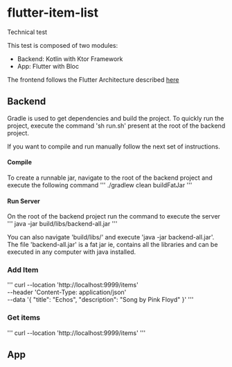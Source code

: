 # flutter-item-list
Technical test

This test is composed of two modules:
- Backend: Kotlin with Ktor Framework 
- App: Flutter with Bloc

The frontend follows the Flutter Architecture described [here](https://docs.flutter.dev/app-architecture)


## Backend
Gradle is used to get dependencies and build the project. To quickly run the project, execute the command 'sh run.sh' present at the root of the backend project.

If you want to compile and run manually follow the next set of instructions.

#### Compile
To create a runnable jar, navigate to the root of the backend project and execute the following command 
'''
./gradlew clean buildFatJar
'''

#### Run Server
On the root of the backend project run the command to execute the server
'''
java -jar build/libs/backend-all.jar
'''

You can also navigate 'build/libs/' and execute 'java -jar backend-all.jar'. The file 'backend-all.jar' is a fat jar ie, contains all the libraries and can be executed in any computer with java installed.


### Add Item
'''
curl --location 'http://localhost:9999/items' \
--header 'Content-Type: application/json' \
--data '{
  "title": "Echos",
  "description": "Song by Pink Floyd"
}'
'''

### Get items
'''
curl --location 'http://localhost:9999/items'
'''

## App